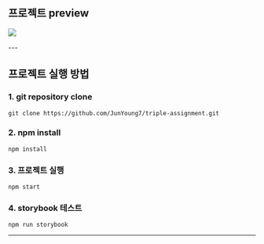 ## 프로젝트 preview

<p align "center">
<img src="https://user-images.githubusercontent.com/61405355/175761924-4af8630e-7fa0-4694-a99c-d8d6544cb6f3.mp4">
</p>
---

## 프로젝트 실행 방법

### 1. git repository clone
```
git clone https://github.com/JunYoung7/triple-assignment.git
```

### 2. npm install
```
npm install
```

### 3. 프로젝트 실행
```
npm start
```

### 4. storybook 테스트
```
npm run storybook
```
---


